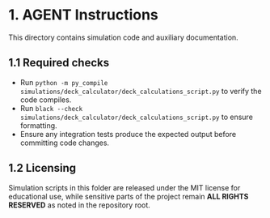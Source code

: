 # 1. AGENT Instructions

This directory contains simulation code and auxiliary documentation.

## 1.1 Required checks

- Run `python -m py_compile simulations/deck_calculator/deck_calculations_script.py` to verify the code compiles.
- Run `black --check simulations/deck_calculator/deck_calculations_script.py` to ensure formatting.
- Ensure any integration tests produce the expected output before committing code changes.

## 1.2 Licensing

Simulation scripts in this folder are released under the MIT license for educational use, while sensitive parts of the project remain **ALL RIGHTS RESERVED** as noted in the repository root.
